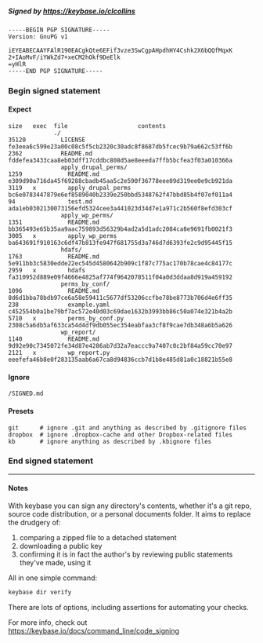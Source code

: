 ##### Signed by https://keybase.io/clcollins
```
-----BEGIN PGP SIGNATURE-----
Version: GnuPG v1

iEYEABECAAYFAlR190EACgkQte6EFif3vze3SwCgpAHpdhHY4Cshk2X6bQQfMqxK
2+IAoMvF/iYWkZd7+xeCM2hOkf9DeElk
=yHlR
-----END PGP SIGNATURE-----

```

<!-- END SIGNATURES -->

### Begin signed statement 

#### Expect

```
size   exec  file                    contents                                                        
             ./                                                                                      
35120          LICENSE               fe3eea6c599e23a00c08c5f5cb2320c30adc8f8687db5fcec9b79a662c53ff6b
2362           README.md             fddefea3433caa8eb03dff17cddbc808d5ae8eeeda7ffb5bcfea3f03a010366a
               apply_drupal_perms/                                                                   
1259             README.md           e309d90a716da45f69288cbadb45aa5c2e590f36778eee09d319ee0e9cb921da
3119   x         apply_drupal_perms  bc6e0783447879e6ef8589040b2339e250bbd5348762f47bbd85b4f07ef011a4
94               test.md             ada1eb0302130073156efd5324cee3a441023d34d7e1a971c2b560f8efd303cf
               apply_wp_perms/                                                                       
1351             README.md           bb365493e65b35aa9aac759893d56329b4ad2a5d1adc2084ca8e9691fb0021f3
3005   x         apply_wp_perms      ba643691f910163c6df47b813fe947f681755d3a746d7d6393fe2c9d95445f15
               hdafs/                                                                                
1763             README.md           5e911bb3c5830edde22ec545d4580642b909c1f87c775ac170b78cae4c84177c
2959   x         hdafs               fa310952d889e09f4666e4825af774f9642078511f04a0d3ddaa8d919a459192
               perms_by_conf/                                                                        
1096             README.md           8d6d1bba78bdb97ce6a58e59411c5677df53206ccfbe78be8773b706d4e6ff35
238              example.yaml        c452554b0a1be79bf7ac572e40d03c69dae1632b3993bb86c50a074e321b4a2b
5710   x         perms_by_conf.py    2308c5a6db5af633ca54d4df9db055ec354eabfaa3cf8f9cae7db348a6b5a626
               wp_report/                                                                            
1140             README.md           9d92e90c7345072fe34d87e4286ab7d32a7eaccc9a7407c0c2bf84a59cc70e97
2121   x         wp_report.py        eeefefa46b8e0f283135aab6a67ca8d94836ccb7d1b8e485d81a0c18821b55e8
```

#### Ignore

```
/SIGNED.md
```

#### Presets

```
git      # ignore .git and anything as described by .gitignore files
dropbox  # ignore .dropbox-cache and other Dropbox-related files    
kb       # ignore anything as described by .kbignore files          
```

<!-- summarize version = 0.0.9 -->

### End signed statement

<hr>

#### Notes

With keybase you can sign any directory's contents, whether it's a git repo,
source code distribution, or a personal documents folder. It aims to replace the drudgery of:

  1. comparing a zipped file to a detached statement
  2. downloading a public key
  3. confirming it is in fact the author's by reviewing public statements they've made, using it

All in one simple command:

```bash
keybase dir verify
```

There are lots of options, including assertions for automating your checks.

For more info, check out https://keybase.io/docs/command_line/code_signing